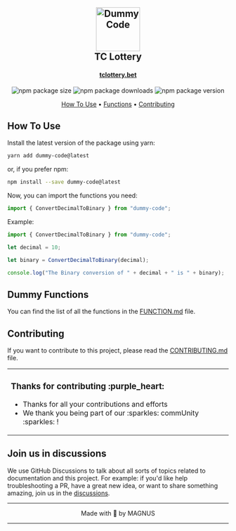 <h2 align="center">
    <a href="https://www.npmjs.com/package/dummy-code">
        <img src="https://tclottery.bet/wp-content/uploads/2023/12/tclottery-icon.png" alt="Dummy Code" width="100" />
    </a>
    <br>
    TC Lottery
    <br>
</h2>

<h4 align="center"><a href="#contributing">tclottery.bet</a></h4>

<p align="center">
  <img src="https://img.shields.io/bundlephobia/min/dummy-code?label=Package" alt="npm package size">
  <img src="https://img.shields.io/npm/dm/dummy-code?label=Downloads" alt="npm package downloads">
  <img src="https://img.shields.io/npm/v/dummy-code" alt="npm package version">
</p>

<p align="center">
  <a href="#how-to-use">How To Use</a> •
  <a href="#dummy-functions">Functions</a> •
  <a href="#contributing">Contributing</a>
</p>

## How To Use

Install the latest version of the package using yarn:

```bash
yarn add dummy-code@latest
```

or, if you prefer npm:

```bash
npm install --save dummy-code@latest
```

Now, you can import the functions you need:

```typescript
import { ConvertDecimalToBinary } from "dummy-code";
```

Example:

```typescript
import { ConvertDecimalToBinary } from "dummy-code";

let decimal = 10;

let binary = ConvertDecimalToBinary(decimal);

console.log("The Binary conversion of " + decimal + " is " + binary);
```

## Dummy Functions

You can find the list of all the functions in the [FUNCTION.md](FUNCTION.md) file.

## Contributing

If you want to contribute to this project, please read the [CONTRIBUTING.md](CONTRIBUTING.md) file.

<table>
  <tr>
    <td>
    <h3>Thanks for contributing :purple_heart:</h3>
    <ul>
      <li>Thanks for all your contributions and efforts</li>
      <li>We thank you being part of our :sparkles: commUnity :sparkles: !</li>
    </ul>
    </td>
  </tr>
</table>

## Join us in discussions

We use GitHub Discussions to talk about all sorts of topics related to documentation and this project. For example: if you'd like help troubleshooting a PR, have a great new idea, or want to share something amazing, join us in the [discussions][11].

---

<p align="center">
Made with 💖 by MAGNUS
</p>

---

[11]: https://magnusseo.medium.com "Discussions"
